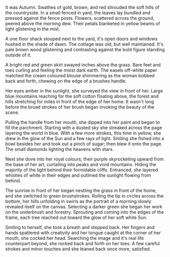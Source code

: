 It was Autumn. Swathes of gold, brown, and red shrouded the soft hills
of the countryside. In a small fenced in yard, the leaves lay bundled
and pressed against the fence posts. Flowers, scattered across the
ground, peered above the morning dew. Their petals blanketed in yellow
beams of light glistening in the mist.

A one floor shack stooped next to the yard, it's open doors and windows
hushed in the shade of dawn. The cottage was old, but well maintained.
It's pale brown wood glistening and contrasting against the bold figure
standing outside of it.

A bright red and green skirt swayed inches above the grass. Bare feet
and toes curling and feeling the moist dark earth. The easels off-white
paper matched the cream coloured blouse shimmering as the woman bobbed
back and forth, chewing on the edge of a brushes handle.

Her eyes amber in the sunlight, she surveyed the view in front of her.
Large blue mountains reaching for the soft cotton floating above, the
forest and hills stretching for miles in front of the edge of her home.
It wasn't long before the broad strokes of her brush began invoking the
beauty of the scene.

Pulling the handle from her mouth, she dipped into her paint and began
to fill the parchment. Starting with a dusted sky she streaked across
the page layering the world in blue. With a few more strokes, this time
in yellow, she drew in the glow of the Sun and a few rays of light.
Smiling she fished into a bowl besides her and took out a pinch of
sugar; then blew it onto the page. The small diamonds lighting the
heavens with stars.

Next she dove into her royal colours, their purple skyrocketing upward
from the base of her art, curtailing into peaks and vivid mountains.
Hiding the majority of the light behind their formidable cliffs.
Entranced, she layered whistles of white in their edges and outlined the
sunlight flowing from behind.

The sunrise in front of her began nestling the grass in front of the
home, and she switched to green brushstrokes. Rolling the tip in circles
across the bottom, her hills unfolding in swirls as the portrait of a
morning slowly revealed itself on the canvas. Selecting a darker green
she began her work on the underbrush and forestry. Sprouting and coming
into the edges of the frame, each tree reached out toward the glow of
her soft white Sun.

Smiling to herself, she took a breath and stepped back. Her fingers and
hands spattered with creativity and her tongue caught at the corner of
her mouth, she cocked her head. Searching the image and it's real life
counterpart beyond, she rocked back and forth on her toes. A few careful
strokes and minor touches and she leaned back once more, satisfied.
